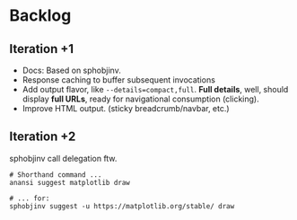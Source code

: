 # Backlog

## Iteration +1
- Docs: Based on sphobjinv.
- Response caching to buffer subsequent invocations
- Add output flavor, like `--details=compact,full`.
  **Full details**, well, should display **full URLs**, ready for
  navigational consumption (clicking).
- Improve HTML output. (sticky breadcrumb/navbar, etc.)

## Iteration +2
sphobjinv call delegation ftw.
```
# Shorthand command ...
anansi suggest matplotlib draw

# ... for:
sphobjinv suggest -u https://matplotlib.org/stable/ draw
```
